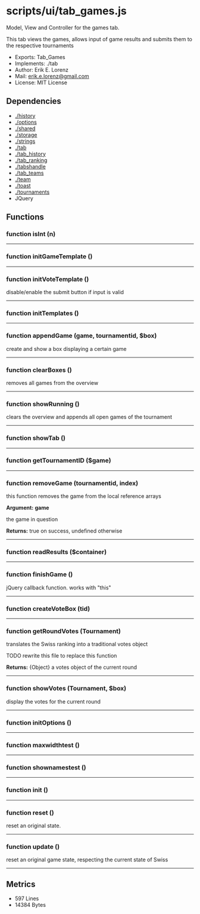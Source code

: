 # scripts/ui/tab_games.js


Model, View and Controller for the games tab.

This tab views the games, allows input of game results and submits them to
the respective tournaments

* Exports: Tab_Games
* Implements: ./tab
* Author: Erik E. Lorenz 
* Mail: <erik.e.lorenz@gmail.com>
* License: MIT License


## Dependencies

* <a href="./history.html">./history</a>
* <a href="./options.html">./options</a>
* <a href="./shared.html">./shared</a>
* <a href="./storage.html">./storage</a>
* <a href="./strings.html">./strings</a>
* <a href="./tab.html">./tab</a>
* <a href="./tab_history.html">./tab_history</a>
* <a href="./tab_ranking.html">./tab_ranking</a>
* <a href="./tabshandle.html">./tabshandle</a>
* <a href="./tab_teams.html">./tab_teams</a>
* <a href="./team.html">./team</a>
* <a href="./toast.html">./toast</a>
* <a href="./tournaments.html">./tournaments</a>
* JQuery


## Functions

###   function isInt (n)

---

###   function initGameTemplate ()

---

###   function initVoteTemplate ()
disable/enable the submit button if input is valid

---


###   function initTemplates ()

---

###   function appendGame (game, tournamentid, $box)
create and show a box displaying a certain game

---


###   function clearBoxes ()
removes all games from the overview

---


###   function showRunning ()
clears the overview and appends all open games of the tournament

---


###   function showTab ()

---

###   function getTournamentID ($game)

---

###   function removeGame (tournamentid, index)
this function removes the game from the local reference arrays

**Argument:** **game**

the game in question

**Returns:** true on success, undefined otherwise

---


###   function readResults ($container)

---

###   function finishGame ()
jQuery callback function. works with "this"

---


###   function createVoteBox (tid)

---

###   function getRoundVotes (Tournament)
translates the Swiss ranking into a traditional votes object

TODO rewrite this file to replace this function


**Returns:** {Object} a votes object of the current round

---


###   function showVotes (Tournament, $box)
display the votes for the current round

---


###   function initOptions ()

---

###     function maxwidthtest ()

---

###     function shownamestest ()

---

###   function init ()

---

###   function reset ()
reset an original state.

---


###   function update ()
reset an original game state, respecting the current state of Swiss

---

## Metrics

* 597 Lines
* 14384 Bytes

